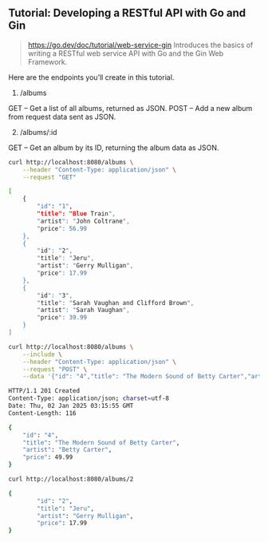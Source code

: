 ## Tutorial: Developing a RESTful API with Go and Gin

> <https://go.dev/doc/tutorial/web-service-gin>
> Introduces the basics of writing a RESTful web service API with Go and the Gin Web Framework.

Here are the endpoints you’ll create in this tutorial.

1. /albums

GET – Get a list of all albums, returned as JSON.
POST – Add a new album from request data sent as JSON.

2. /albums/:id

GET – Get an album by its ID, returning the album data as JSON.

```sh
curl http://localhost:8080/albums \
    --header "Content-Type: application/json" \
    --request "GET"

[
    {
        "id": "1",
        "title": "Blue Train",
        "artist": "John Coltrane",
        "price": 56.99
    },
    {
        "id": "2",
        "title": "Jeru",
        "artist": "Gerry Mulligan",
        "price": 17.99
    },
    {
        "id": "3",
        "title": "Sarah Vaughan and Clifford Brown",
        "artist": "Sarah Vaughan",
        "price": 39.99
    }
]
```

```sh
curl http://localhost:8080/albums \
    --include \
    --header "Content-Type: application/json" \
    --request "POST" \
    --data '{"id": "4","title": "The Modern Sound of Betty Carter","artist": "Betty Carter","price": 49.99}'

HTTP/1.1 201 Created
Content-Type: application/json; charset=utf-8
Date: Thu, 02 Jan 2025 03:15:55 GMT
Content-Length: 116

{
    "id": "4",
    "title": "The Modern Sound of Betty Carter",
    "artist": "Betty Carter",
    "price": 49.99
}
```

```sh
curl http://localhost:8080/albums/2

{
        "id": "2",
        "title": "Jeru",
        "artist": "Gerry Mulligan",
        "price": 17.99
}
```
